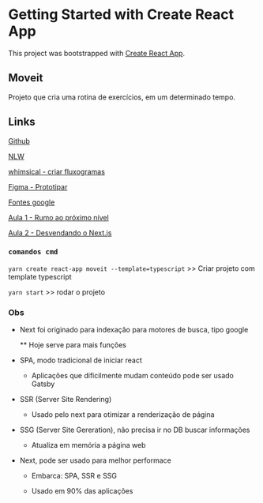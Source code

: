 # Getting Started with Create React App

This project was bootstrapped with [Create React App](https://github.com/facebook/create-react-app).

## Moveit

Projeto que cria uma rotina de exercícios, em um determinado tempo.

## Links

[Github](https://github.com/ederpbj/moveit)

[NLW](https://nextlevelweek.com/episodios/react/1/edicao/4?utm_source=convertkit&utm_medium=email&utm_campaign=NLW4+Aulas+dispon%C3%ADveis&utm_term=Leads+cadastrados&utm_content=Aula+01+React)

[whimsical - criar fluxogramas](https://whimsical.com/MJrLar3fMC9vvTzVBxHMxZ)

[Figma - Prototipar](https://www.figma.com/file/W62VId1hckJ2uMHfKg4XNj/Move.it-1.0-(Copy)?node-id=160%3A2761)

[Fontes google](https://fonts.google.com/)

[Aula 1 - Rumo ao próximo nível](https://www.youtube.com/watch?v=XDFlV76UJuA&feature=emb_title&ab_channel=DiegoFernandes)

[Aula 2 - Desvendando o Next.js](https://www.youtube.com/watch?v=7ceWRavb6Ac&feature=emb_title&ab_channel=DiegoFernandes)

### `comandos cmd`

`yarn create react-app moveit --template=typescript` >> Criar projeto com template typescript

`yarn start` >> rodar o projeto

### Obs

* Next foi originado para indexação para motores de busca, tipo google
    
    ** Hoje serve para mais funções

* SPA, modo tradicional de iniciar react

    * Aplicações que dificilmente mudam conteúdo pode ser usado Gatsby

* SSR (Server Site Rendering)

    * Usado pelo next para otimizar a renderização de página

* SSG (Server Site Gereration), não precisa ir no DB buscar informações

    * Atualiza em memória a página web

* Next, pode ser usado para melhor performace 

    * Embarca: SPA, SSR e SSG

    * Usado em 90% das aplicações